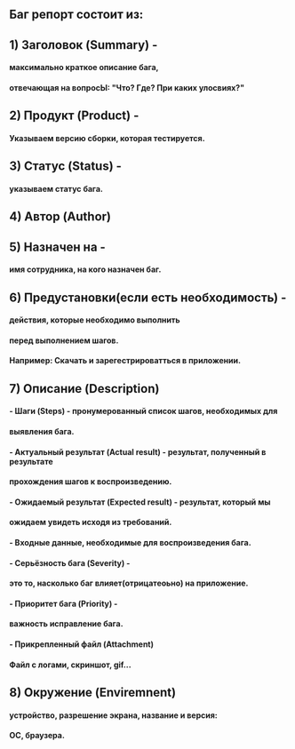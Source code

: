 ##    Баг репорт состоит из: 

## 1) Заголовок (Summary) - 
####      максимально краткое описание бага,
####      отвечающая на вопросЫ: "Что? Где? При каких улосвиях?"

## 2) Продукт (Product) -
####      Указываем версию сборки, которая тестируется.

## 3) Статус (Status) - 
####      указываем статус бага. 

## 4) Автор (Author) 

## 5) Назначен на - 
####       имя сотрудника, на кого назначен баг.

## 6) Предустановки(если есть необходимость) - 
####    действия, которые необходимо выполнить 
####    перед выполнением шагов.
####    Например: Скачать и зарегестрироватться в приложении.
 
## 7) Описание (Description)
 
####    - Шаги (Steps) - пронумерованный список шагов, необходимых для
####      выявления бага.
 
####    - Актуальный результат (Actual result) - результат, полученный в результате
####      прохождения шагов к воспроизведению.

####    - Ожидаемый результат (Expected result) - результат, который мы 
####      ожидаем увидеть исходя из требований.
  
####    - Входные данные, необходимые для воспроизведения бага.

####    - Серьёзность бага (Severity) - 
####      это то, насколько баг влияет(отрицатеоьно) на приложение.

####    - Приоритет бага (Priority) - 
####      важность исправление бага.

####    - Прикрепленный файл (Attachment)
####      Файл с логами, скриншот, gif...

##  8) Окружение (Enviremnent)
####       устройство, разрешение экрана, название и версия: 
####       OС, браузера.  



 
    